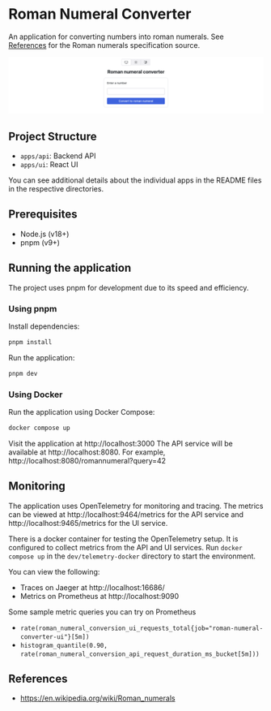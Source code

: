 # Roman Numeral Converter

An application for converting numbers into roman numerals. See [References](#references) for the Roman numerals specification source.

![Roman Numeral Converter App Screenshot](./screenshot.png)

## Project Structure

- `apps/api`: Backend API
- `apps/ui`: React UI 

You can see additional details about the individual apps in the README files in the respective directories.

## Prerequisites

- Node.js (v18+)
- pnpm (v9+)

## Running the application

The project uses pnpm for development due to its speed and efficiency.

### Using pnpm
Install dependencies:

```bash
pnpm install
```

Run the application:

```bash
pnpm dev
``` 

### Using Docker

Run the application using Docker Compose:

```bash
docker compose up
```
Visit the application at http://localhost:3000
The API service will be available at http://localhost:8080. For example, http://localhost:8080/romannumeral?query=42

## Monitoring

The application uses OpenTelemetry for monitoring and tracing. 
The metrics can be viewed at http://localhost:9464/metrics for the API service and http://localhost:9465/metrics for the UI service.

There is a docker container for testing the OpenTelemetry setup. It is configured to collect metrics from the API and UI services.
Run `docker compose up` in the `dev/telemetry-docker` directory to start the environment.

You can view the following:
- Traces on Jaeger at http://localhost:16686/
- Metrics on Prometheus at http://localhost:9090

Some sample metric queries you can try on Prometheus
- `rate(roman_numeral_conversion_ui_requests_total{job="roman-numeral-converter-ui"}[5m])`
- `histogram_quantile(0.90, rate(roman_numeral_conversion_api_request_duration_ms_bucket[5m]))`

## References
- https://en.wikipedia.org/wiki/Roman_numerals
